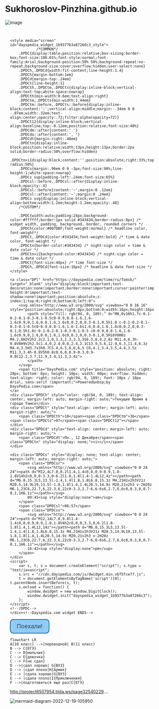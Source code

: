 # Sukhoroslov-Pinzhina.github.io
![image](https://user-images.githubusercontent.com/114376620/206954540-11a50f9e-1a4d-43bf-9b60-01cf2fb100b5.png)

<!--Dayspedia.com widget--><div class="DPDC" cityid="5720" lang="ru" id="dayspedia_widget_1b9377b3a87266c3" host="https://dayspedia.com" ampm="false" nightsign="true" sun="false" style="background-image: url(&quot;https://cdn.dayspedia.com/img/widgets/bg-12.png&quot;); border-color: rgb(81, 146, 230); border-width: 4px; padding: 16px 16px 24px;">

	<style media="screen" id="dayspedia_widget_1b9377b3a87266c3_style">
				/*COMMON*/
		.DPDC{display:table;position:relative;box-sizing:border-box;font-size:100.01%;font-style:normal;font-family:Arial;background-position:50% 50%;background-repeat:no-repeat;background-size:cover;overflow:hidden;user-select:none}
		.DPDCh,.DPDCd{width:fit-content;line-height:1.4}
		.DPDCh{margin-bottom:1em}
		.DPDCd{margin-top:.24em}
		.DPDCt{line-height:1}
		.DPDCth,.DPDCtm,.DPDCts{display:inline-block;vertical-align:text-top;white-space:nowrap}
		.DPDCth{min-width:0.6em;text-align:right}
		.DPDCtm,.DPDCts{min-width:1.44em}
		.DPDCtm::before,.DPDCts::before{display:inline-block;content:':';vertical-align:middle;margin:-.34em 0 0 -.07em;width:.32em;text-align:center;opacity:.72;filter:alpha(opacity=72)}
		.DPDCt12{display:inline-block;vertical-align:baseline;top:-0.12em;position:relative;font-size:40%}
		.DPDCdm::after{content:' '}
		.DPDCda::after{content:', '}
		.DPDCdt{margin-right:.48em}
		.DPDCtn{display:inline-block;position:relative;width:13px;height:13px;border:2px solid;border-radius:50%;overflow:hidden}
		.DPDCtn>i{display:block;content:'';position:absolute;right:33%;top:-5%;width:85%;height:85%;border-radius:50%}
		.DPDCs{margin:.96em 0 0 -3px;font-size:90%;line-height:1;white-space:nowrap}
		.DPDCs sup{padding-left:.24em;font-size:65%}
		.DPDCsl::before,.DPDCsl::after{display:inline-block;opacity:.4}
		.DPDCsl::before{content:'~';margin:0 .12em}
		.DPDCsl::after{content:'~';margin:0 .24em}
		.DPDCs svg{display:inline-block;vertical-align:bottom;width:1.2em;height:1.2em;opacity:.48}
		/*CUSTOM*/
		
		.DPDC{width:auto;padding:24px;background-color:#ffffff;border:1px solid #343434;border-radius:8px} /* widget width, padding, background, border, rounded corners */
		.DPDCh{color:#007DBF;font-weight:normal} /* headline color, font-weight*/
		.DPDCt,.DPDCd{color:#343434;font-weight:bold} /* time & date color, font-weight */
		.DPDCtn{border-color:#343434} /* night-sign color = time & date color */
		.DPDCtn>i{background-color:#343434} /* night-sign color = time & date color */
		.DPDCt{font-size:48px} /* time font-size */
		.DPDCh,.DPDCd{font-size:16px} /* headline & date font-size */
	</style>

	<a class="DPl" href="https://dayspedia.com/time/ru/Tomsk/" target="_blank" style="display:block!important;text-decoration:none!important;border:none!important;cursor:pointer!important;background:transparent!important;line-height:0!important;text-shadow:none!important;position:absolute;z-index:1;top:0;right:0;bottom:0;left:0">
		<svg xmlns="http://www.w3.org/2000/svg" viewbox="0 0 16 16" style="position:absolute;right:8px;bottom:0;width:16px;height:16px">
			<path style="fill: rgb(94, 0, 189);" d="M0,0v16h1.7c-0.1-0.2-0.1-0.3-0.1-0.5c0-0.9,0.8-1.6,1.6-1.6c0.9,0,1.6,0.8,1.6,1.6c0,0.2,0,0.3-0.1,0.5h1.8 c-0.1-0.2-0.1-0.3-0.1-0.5c0-0.9,0.8-1.6,1.6-1.6s1.6,0.8,1.6,1.6c0,0.2,0,0.3-0.1,0.5h1.8c-0.1-0.2-0.1-0.3-0.1-0.5 c0-0.9,0.8-1.6,1.6-1.6c0.9,0,1.6,0.8,1.6,1.6c0,0.2,0,0.3-0.1,0.5H16V0H0z M4.2,8H2V2h2.2c2.1,0,3.3,1.3,3.3,3S6.3,8,4.2,8z M11.4,6.3h-0.8V8H9V2h2.5c1.4,0,2.4,0.8,2.4,2.1C13.9,5.6,12.9,6.3,11.4,6.3z M4.4,3.5H3.7v3h0.7C5.4,6.5,6,6,6,5 C6,4.1,5.4,3.5,4.4,3.5z M11.3,3.4h-0.8V5h0.8c0.6,0,0.9-0.3,0.9-0.8C12.2,3.7,11.9,3.4,11.3,3.4z">
			</path>
		</svg>
		<span title="DaysPedia.com" style="position: absolute; right: 28px; bottom: 6px; height: 10px; width: 60px; overflow: hidden; text-align: right; color: rgb(94, 0, 189); font: 10px / 10px Arial, sans-serif !important;">Powered&nbsp;by DaysPedia.com</span>
	</a>
	<div class="DPDCh" style="color: rgb(94, 0, 189); text-align: center; margin-left: auto; margin-right: auto;">Текущее Время в городе Томск</div>
	<div class="DPDCt" style="text-align: center; margin-left: auto; margin-right: auto;">
		<span class="DPDCth">10</span><span class="DPDCtm">36</span><span class="DPDCts">07</span><span class="DPDCt12"></span>
	</div>
	<div class="DPDCd" style="text-align: center; margin-left: auto; margin-right: auto;">
		<span class="DPDCdt">Пн., 12 Декабря</span><span class="DPDCtn" style="display: none;"><i></i></span>
	</div>
	
	<div class="DPDCs" style="display: none; text-align: center; margin-left: auto; margin-right: auto;">
		<span class="DPDCsr">
			<svg xmlns="http://www.w3.org/2000/svg" viewbox="0 0 24 24"><path d="M12,4L7.8,8.2l1.4,1.4c0,0,0.9-0.9,1.8-1.8V14h2c0,0,0-3.3,0-6.2l1.8,1.8l1.4-1.4L12,4z"></path><path d="M6.8,15.3L5,13.5l-1.4,1.4l1.8,1.8L6.8,15.3z M4,21H1v2h3V21z M20.5,14.9L19,13.5l-1.8,1.8l1.4,1.4L20.5,14.9z M20,21v2h3 v-2H20z M6.1,23C6,22.7,6,22.3,6,22c0-3.3,2.7-6,6-6s6,2.7,6,6c0,0.3,0,0.7-0.1,1H6.1z"></path></svg>
			09:45<sup style="display:none">am</sup>
		</span>
		<span class="DPDCsl">06:57</span>
		<span class="DPDCss">
			<svg xmlns="http://www.w3.org/2000/svg" viewbox="0 0 24 24"><path d="M12,14L7.8,9.8l1.4-1.4c0,0,0.9,0.9,1.8,1.8V4h2c0,0,0,3.3,0,6.2l1.8-1.8l1.4,1.4L12,14z"></path><path d="M6.8,15.3L5,13.5l-1.4,1.4l1.8,1.8L6.8,15.3z M4,21H1v2h3V21z M20.5,14.9L19,13.5l-1.8,1.8l1.4,1.4L20.5,14.9z M20,21v2h3 v-2H20z M6.1,23C6,22.7,6,22.3,6,22c0-3.3,2.7-6,6-6s6,2.7,6,6c0,0.3,0,0.7-0.1,1H6.1z"></path></svg>
			16:42<sup style="display:none">pm</sup>
		</span>
	</div>
	<script>
		var s, t; s = document.createElement("script"); s.type = "text/javascript";
		s.src = "//cdn.dayspedia.com/js/dwidget.min.vbf5fce77.js";
		t = document.getElementsByTagName('script')[0]; t.parentNode.insertBefore(s, t);
		s.onload = function() {
			window.dwidget = new window.DigitClock();
			window.dwidget.init("dayspedia_widget_1b9377b3a87266c3");
		};
	</script>
	<!--/DPDC-->
	</div><!--Dayspedia.com widget ENDS-->



<style>
/* Стили кнопки */
.iksweb{display: inline-block;cursor: pointer; font-size:19px;text-decoration:none;padding:10px 20px; color:#354251;background:#8fccf7;border-radius:11px;border:2px solid #095c96;}
.iksweb:hover{background:#5fb7f5;color:#ffffff;border:2px solid #354251;transition: all 0.4s ease;}
</style>

<a class="iksweb" href="https://pnzhnp.github.io/"   title="Поехали!">Поехали!</a>

```mermaid
flowchart LR
A[10 класс] -->|переводной| B(11 класс)
B --> C{ЕГЭ}
C --> D{мальчик}
C --> E{девочка}
C --> F{не сдал}
D -->|сдал хорошо| G{ВУЗ}
D --> |сдал плохо|H{Армия}
E --> |сдала хорошо|G{ВУЗ}
E --> |сдала плохо|I{Приключения}
F -->|подготовиться еще раз|C{ЕГЭ}
```

http://project6507954.tilda.ws/page32540229....


![mermaid-diagram-2022-12-19-105950](https://user-images.githubusercontent.com/114376620/208345152-ef5bb47b-85c4-4782-9943-d527c3969355.png)
